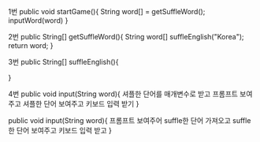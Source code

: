 1번
public void startGame(){
  String word[] = getSuffleWord();
  inputWord(word)
}

2번
public String[] getSuffleWord(){
   String word[] suffleEnglish("Korea");
   return word;
}

3번
public String[] suffleEnglish(){

}

4번
public void input(String word){
     셔플한 단어를 매개변수로 받고
     프롬프트 보여주고
     셔플한 단어 보여주고
     키보드 입력 받기
}

public void input(String word){
    프롬프트 보여주어
    suffle한 단어 가져오고
    suffle한 단어 보여주고
    키보드 입력 받고
}


